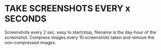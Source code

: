 # TAKE SCREENSHOTS EVERY x SECONDS

Screenshots every 2 sec, easy to start/stop, filename is the day-hour of the screenshot. Compress images every 10 screenshots taken and remove the non-compressed images.